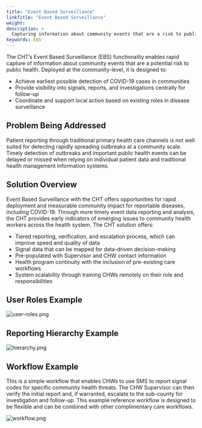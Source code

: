 ```yaml
---
title: "Event Based Surveillance"
linkTitle: "Event Based Surveillance"
weight: 
description: >
  Capturing information about community events that are a risk to public health.
keywords: EBS 
---
```


The CHT’s Event Based Surveillance (EBS) functionality enables rapid capture of information about community events that are a potential risk to public health. Deployed at the community-level, it is designed to: 

* Achieve earliest possible detection of COVID-19 cases in communities
* Provide visibility into signals, reports, and investigations centrally for follow-up
* Coordinate and support local action based on existing roles in disease surveillance

## Problem Being Addressed

Patient reporting through traditional primary health care channels is not well suited for detecting rapidly spreading outbreaks at a community scale. Timely detection of outbreaks and important public health events can be delayed or missed when relying on individual patient data and traditional health management information systems. 

## Solution Overview

Event Based Surveillance with the CHT offers opportunities for rapid deployment and measurable community impact for reportable diseases, including COVID-19. Through more timely event data reporting and analysis, the CHT provides early indicators of emerging issues to community health workers across the health system. The CHT solution offers:

* Tiered reporting, verification, and escalation process, which can improve speed and quality of data
* Signal data that can be mapped for data-driven decision-making
* Pre-populated with Supervisor and CHW contact information
* Health program continuity with the inclusion of pre-existing care workflows
* System scalability through training CHWs remotely on their role and responsibilities

## User Roles Example

![user-roles.png](user-roles.png)

## Reporting Hierarchy Example

![hierarchy.png](hierarchy.png)

## Workflow Example

This is a simple workflow that enables CHWs to use SMS to report signal codes for specific community health threats. The CHW Supervisor can then verify the initial report and, if warranted, escalate to the sub-county for investigation and follow-up. This example reference workflow is designed to be flexible and can be combined with other complimentary care workflows.

![workflow.png](workflow.png)
